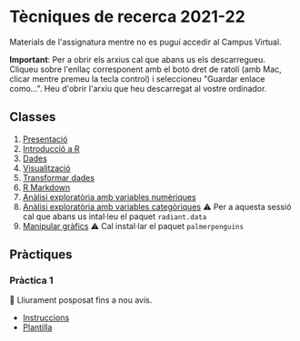 # Tècniques de recerca 2021-22

Materials de l'assignatura mentre no es pugui accedir al Campus Virtual.

**Important**: Per a obrir els arxius cal que abans us els descarregueu. Cliqueu sobre l'enllaç corresponent amb el botó dret de ratolí (amb Mac, clicar mentre premeu la tecla control) i seleccioneu "Guardar enlace como...". Heu d'obrir l'arxiu que heu descarregat al vostre ordinador.


## Classes

1. [Presentació](https://github.com/gricoc/tr2122/raw/main/presentacio.html)
2. [Introducció a R](https://github.com/gricoc/tr2122/raw/main/intro-R.html)
3. [Dades](https://github.com/gricoc/tr2122/raw/main/dades.html)
4. [Visualització](https://github.com/gricoc/tr2122/raw/main/viz-intro.html)
5. [Transformar dades](https://github.com/gricoc/tr2122/raw/main/transformar.html)
6. [R Markdown](https://github.com/gricoc/tr2122/raw/main/rmarkdown.html)
7. [Anàlisi exploratòria amb variables numèriques](https://github.com/gricoc/tr2122/raw/main/viz-num.html)
8. [Anàlisi exploratòria amb variables categòriques](https://github.com/gricoc/tr2122/raw/main/viz-cat.html) ⚠️ Per a aquesta sessió cal que abans us intal·leu el paquet `radiant.data`
9. [Manipular gràfics](https://github.com/gricoc/tr2122/raw/main/viz-manip.html) ⚠️ Cal instal·lar el paquet `palmerpenguins`


## Pràctiques

### Pràctica 1

📢 Lliurament posposat fins a nou avís.

- [Instruccions](https://github.com/gricoc/tr2122/raw/main/practica1.html)
- [Plantilla](https://github.com/gricoc/tr2122/raw/main/practica1_plantilla.Rmd)

